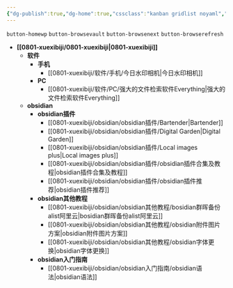 ```yaml
---
{"dg-publish":true,"dg-home":true,"cssclass":"kanban gridlist noyaml","tag":"moc","obsidianUIMode":"preview","permalink":"/0801-xuexibiji/0801-xuexibiji/","tags":["gardenEntry"],"dgPassFrontmatter":true,"noteIcon":""}
---
```

 
`button-homewp`  `button-browsevault`  `button-browsenext` `button-browserefresh` 

- **[[0801-xuexibiji/0801-xuexibiji\|0801-xuexibiji]]**
	- **软件**
		- **手机**
			- [[0801-xuexibiji/软件/手机/今日水印相机\|今日水印相机]]
		- **PC**
			- [[0801-xuexibiji/软件/PC/强大的文件检索软件Everything\|强大的文件检索软件Everything]]
	- **obsidian**
		- **obsidian插件**
			- [[0801-xuexibiji/obsidian/obsidian插件/Bartender\|Bartender]]
			- [[0801-xuexibiji/obsidian/obsidian插件/Digital Garden\|Digital Garden]]
			- [[0801-xuexibiji/obsidian/obsidian插件/Local images plus\|Local images plus]]
			- [[0801-xuexibiji/obsidian/obsidian插件/obsidian插件合集及教程\|obsidian插件合集及教程]]
			- [[0801-xuexibiji/obsidian/obsidian插件/obsidian插件推荐\|obsidian插件推荐]]
		- **obsidian其他教程**
			- [[0801-xuexibiji/obsidian/obsidian其他教程/bosidian群晖备份alist阿里云\|bosidian群晖备份alist阿里云]]
			- [[0801-xuexibiji/obsidian/obsidian其他教程/obsidian附件图片方案\|obsidian附件图片方案]]
			- [[0801-xuexibiji/obsidian/obsidian其他教程/obsidian字体更换\|obsidian字体更换]]
		- **obsidian入门指南**
			- [[0801-xuexibiji/obsidian/obsidian入门指南/obsidian语法\|obsidian语法]]

